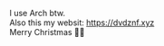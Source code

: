 I use Arch btw.           
Also this my websit: https://dvdznf.xyz             
Merry Christmas 🎄💫
<!---
Dvd-Znf/Dvd-Znf is a ✨ special ✨ repository because its `README.md` (this file) appears on your GitHub profile.
You can click the Preview link to take a look at your changes.
--->
